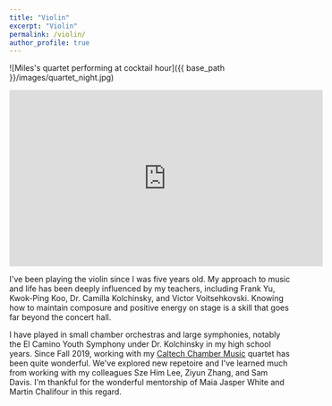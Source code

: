 ```yaml
---
title: "Violin"
excerpt: "Violin"
permalink: /violin/
author_profile: true
---
```


![Miles's quartet performing at cocktail hour]({{ base_path }}/images/quartet_night.jpg)

<iframe width="560" height="315" src="https://www.youtube.com/embed/NEjDeRPz-GQ?start=6192" title="YouTube video player" frameborder="0" allow="accelerometer; autoplay; clipboard-write; encrypted-media; gyroscope; picture-in-picture" allowfullscreen></iframe>

I've been playing the violin since I was five years old. My approach to music and life has been deeply influenced by my teachers, including Frank Yu, Kwok-Ping Koo, Dr. Camilla Kolchinsky, and Victor Voitsehkovski. Knowing how to maintain composure and positive energy on stage is a skill that goes far beyond the concert hall.

I have played in small chamber orchestras and large symphonies, notably the El Camino Youth Symphony under Dr. Kolchinsky in my high school years. Since Fall 2019, working with my [Caltech Chamber Music](https://pva.caltech.edu/music/chambermusic) quartet has been quite wonderful. We've explored new repetoire and I've learned much from working with my colleagues Sze Him Lee, Ziyun Zhang, and Sam Davis. I'm thankful for the wonderful mentorship of Maia Jasper White and Martin Chalifour in this regard.


